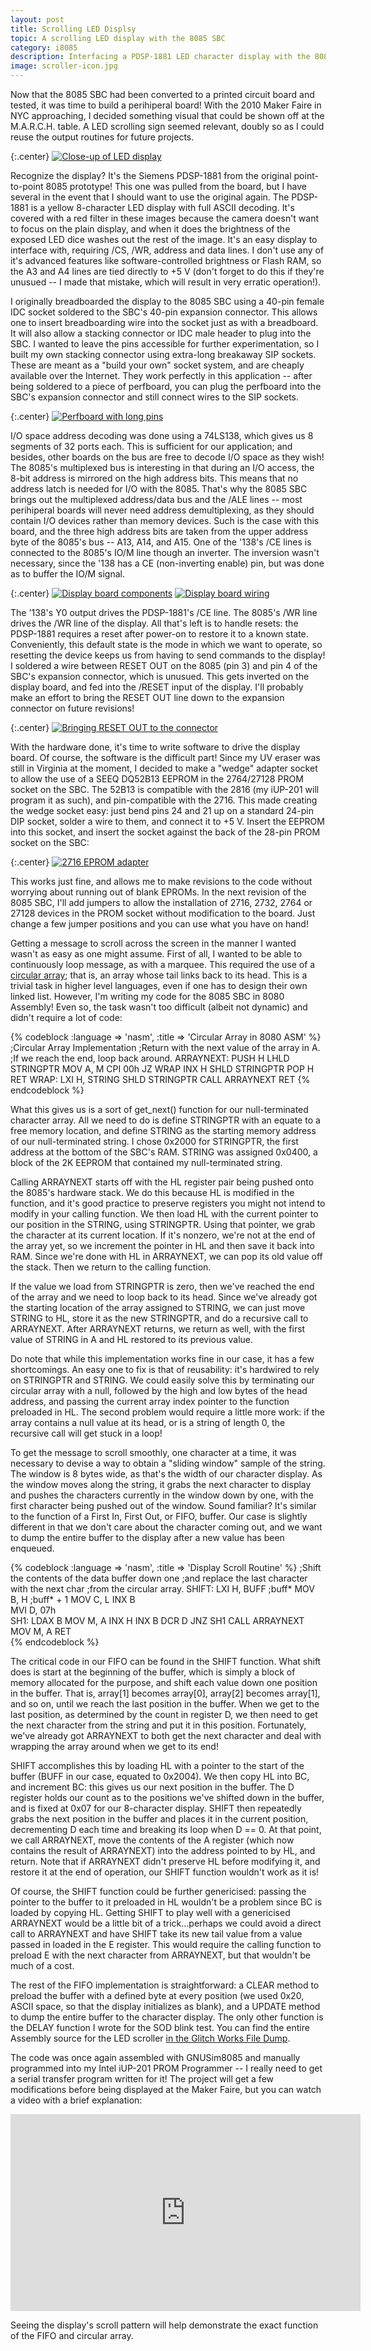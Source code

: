 ```yaml
---
layout: post
title: Scrolling LED Displsy
topic: A scrolling LED display with the 8085 SBC
category: i8085
description: Interfacing a PDSP-1881 LED character display with the 8085 SBC. I wrote software to scroll a message across the display for the 2010 Maker Faire in NYC, utilizing a circular array and FIFO.
image: scroller-icon.jpg
---
```


Now that the 8085 SBC had been converted to a printed circuit board and tested, it was time to build a perihiperal board! With the 2010 Maker Faire in NYC approaching, I decided something visual that could be shown off at the M.A.R.C.H. table. A LED scrolling sign seemed relevant, doubly so as I could reuse the output routines for future projects.

{:.center}
[![Close-up of LED display](/images/i8085/scroller/scaled/closeupdisp.jpg)](/images/i8085/scroller/closeupdisp.jpg)

Recognize the display? It's the Siemens PDSP-1881 from the original point-to-point 8085 prototype! This one was pulled from the board, but I have several in the event that I should want to use the original again. The PDSP-1881 is a yellow 8-character LED display with full ASCII decoding. It's covered with a red filter in these images because the camera doesn't want to focus on the plain display, and when it does the brightness of the exposed LED dice washes out the rest of the image. It's an easy display to interface with, requiring /CS, /WR, address and data lines. I don't use any of it's advanced features like software-controlled brightness or Flash RAM, so the A3 and A4 lines are tied directly to +5 V (don't forget to do this if they're unusued -- I made that mistake, which will result in very erratic operation!).

I originally breadboarded the display to the 8085 SBC using a 40-pin female IDC socket soldered to the SBC's 40-pin expansion connector. This allows one to insert breadboarding wire into the socket just as with a breadboard. It will also allow a stacking connector or IDC male header to plug into the SBC. I wanted to leave the pins accessible for further experimentation, so I built my own stacking connector using extra-long breakaway SIP sockets. These are meant as a "build your own" socket system, and are cheaply available over the Internet. They work perfectly in this application -- after being soldered to a piece of perfboard, you can plug the perfboard into the SBC's expansion connector and still connect wires to the SIP sockets.

{:.center}
[![Perfboard with long pins](/images/i8085/scroller/scaled/perfboard.jpg)](/images/i8085/scroller/perfboard.jpg)

I/O space address decoding was done using a 74LS138, which gives us 8 segments of 32 ports each. This is sufficient for our application; and besides, other boards on the bus are free to decode I/O space as they wish! The 8085's multiplexed bus is interesting in that during an I/O access, the 8-bit address is mirrored on the high address bits. This means that no address latch is needed for I/O with the 8085. That's why the 8085 SBC brings out the multiplexed address/data bus and the /ALE lines -- most perihiperal boards will never need address demultiplexing, as they should contain I/O devices rather than memory devices. Such is the case with this board, and the three high address bits are taken from the upper address byte of the 8085's bus -- A13, A14, and A15. One of the '138's /CE lines is connected to the 8085's IO/M line though an inverter. The inversion wasn't necessary, since the '138 has a CE (non-inverting enable) pin, but was done as to buffer the IO/M signal.

{:.center}
[![Display board components](/images/i8085/scroller/scaled/displaybd-front.jpg)](/images/i8085/scroller/displaybd-front.jpg) [![Display board wiring](/images/i8085/scroller/scaled/displaybd-back.jpg)](/images/i8085/scroller/displaybd-back.jpg)

The '138's Y0 output drives the PDSP-1881's /CE line. The 8085's /WR line drives the /WR line of the display. All that's left is to handle resets: the PDSP-1881 requires a reset after power-on to restore it to a known state. Conveniently, this default state is the mode in which we want to operate, so resetting the device keeps us from having to send commands to the display! I soldered a wire between RESET OUT on the 8085 (pin 3) and pin 4 of the SBC's expansion connector, which is unusued. This gets inverted on the display board, and fed into the /RESET input of the display. I'll probably make an effort to bring the RESET OUT line down to the expansion connector on future revisions!

{:.center}
[![Bringing RESET OUT to the connector](/images/i8085/scroller/scaled/resetfix.jpg)](/images/i8085/scroller/resetfix.jpg)

With the hardware done, it's time to write software to drive the display board. Of course, the software is the difficult part! Since my UV eraser was still in Virginia at the moment, I decided to make a "wedge" adapter socket to allow the use of a SEEQ DQ52B13 EEPROM in the 2764/27128 PROM socket on the SBC. The 52B13 is compatible with the 2816 (my iUP-201 will program it as such), and pin-compatible with the 2716. This made creating the wedge socket easy: just bend pins 24 and 21 up on a standard 24-pin DIP socket, solder a wire to them, and connect it to +5 V. Insert the EEPROM into this socket, and insert the socket against the back of the 28-pin PROM socket on the SBC:

{:.center}
[![2716 EPROM adapter](/images/i8085/scroller/scaled/eeprommod.jpg)](/images/i8085/scroller/eeprommod.jpg)

This works just fine, and allows me to make revisions to the code without worrying about running out of blank EPROMs. In the next revision of the 8085 SBC, I'll add jumpers to allow the installation of 2716, 2732, 2764 or 27128 devices in the PROM socket without modification to the board. Just change a few jumper positions and you can use what you have on hand!

Getting a message to scroll across the screen in the manner I wanted wasn't as easy as one might assume. First of all, I wanted to be able to continuously loop message, as with a marquee. This required the use of a [circular array](http://en.wikipedia.org/wiki/Circular_buffer); that is, an array whose tail links back to its head. This is a trivial task in higher level languages, even if one has to design their own linked list. However, I'm writing my code for the 8085 SBC in 8080 Assembly! Even so, the task wasn't too difficult (albeit not dynamic) and didn't require a lot of code:

{% codeblock :language => 'nasm', :title => 'Circular Array in 8080 ASM' %}
;Circular Array Implementation
;Return with the next value of the array in A.
;If we reach the end, loop back around.
ARRAYNEXT: PUSH H 
           LHLD STRINGPTR
           MOV A, M
           CPI 00h
           JZ WRAP
           INX H
           SHLD STRINGPTR
           POP H
           RET
WRAP:      LXI H, STRING
           SHLD STRINGPTR
           CALL ARRAYNEXT
           RET
{% endcodeblock %}

What this gives us is a sort of get_next() function for our null-terminated character array. All we need to do is define STRINGPTR with an equate to a free memory location, and define STRING as the starting memory address of our null-terminated string. I chose 0x2000 for STRINGPTR, the first address at the bottom of the SBC's RAM. STRING was assigned 0x0400, a block of the 2K EEPROM that contained my null-terminated string.

Calling ARRAYNEXT starts off with the HL register pair being pushed onto the 8085's hardware stack. We do this because HL is modified in the function, and it's good practice to preserve registers you might not intend to modify in your calling function. We then load HL with the current pointer to our position in the STRING, using STRINGPTR. Using that pointer, we grab the character at its current location. If it's nonzero, we're not at the end of the array yet, so we increment the pointer in HL and then save it back into RAM. Since we're done with HL in ARRAYNEXT, we can pop its old value off the stack. Then we return to the calling function.

If the value we load from STRINGPTR is zero, then we've reached the end of the array and we need to loop back to its head. Since we've already got the starting location of the array assigned to STRING, we can just move STRING to HL, store it as the new STRINGPTR, and do a recursive call to ARRAYNEXT. After ARRAYNEXT returns, we return as well, with the first value of STRING in A and HL restored to its previous value.

Do note that while this implementation works fine in our case, it has a few shortcomings. An easy one to fix is that of reusability: it's hardwired to rely on STRINGPTR and STRING. We could easily solve this by terminating our circular array with a null, followed by the high and low bytes of the head address, and passing the current array index pointer to the function preloaded in HL. The second problem would require a little more work: if the array contains a null value at its head, or is a string of length 0, the recursive call will get stuck in a loop!

To get the message to scroll smoothly, one character at a time, it was necessary to devise a way to obtain a "sliding window" sample of the string. The window is 8 bytes wide, as that's the width of our character display. As the window moves along the string, it grabs the next character to display and pushes the characters currently in the window down by one, with the first character being pushed out of the window. Sound familiar? It's similar to the function of a First In, First Out, or FIFO, buffer. Our case is slightly different in that we don't care about the character coming out, and we want to dump the entire buffer to the display after a new value has been enqueued.

{% codeblock :language => 'nasm', :title => 'Display Scroll Routine' %}
;Shift the contents of the data buffer down one
;and replace the last character with the next char
;from the circular array.
SHIFT:  LXI H, BUFF     ;buff*
        MOV B, H        ;buff* + 1
        MOV C, L
        INX B   
        MVI D, 07h      
SH1:    LDAX B
        MOV M, A
        INX H
        INX B
        DCR D
        JNZ SH1
        CALL ARRAYNEXT
        MOV M, A
        RET     
{% endcodeblock %}

The critical code in our FIFO can be found in the SHIFT function. What shift does is start at the beginning of the buffer, which is simply a block of memory allocated for the purpose, and shift each value down one position in the buffer. That is, array[1] becomes array[0], array[2] becomes array[1], and so on, until we reach the last position in the buffer. When we get to the last position, as determined by the count in register D, we then need to get the next character from the string and put it in this position. Fortunately, we've already got ARRAYNEXT to both get the next character and deal with wrapping the array around when we get to its end!

SHIFT accomplishes this by loading HL with a pointer to the start of the buffer (BUFF in our case, equated to 0x2004). We then copy HL into BC, and increment BC: this gives us our next position in the buffer. The D register holds our count as to the positions we've shifted down in the buffer, and is fixed at 0x07 for our 8-character display. SHIFT then repeatedly grabs the next position in the buffer and places it in the current position, decrementing D each time and breaking its loop when D == 0. At that point, we call ARRAYNEXT, move the contents of the A register (which now contains the result of ARRAYNEXT) into the address pointed to by HL, and return. Note that if ARRAYNEXT didn't preserve HL before modifying it, and restore it at the end of operation, our SHIFT function wouldn't work as it is!

Of course, the SHIFT function could be further genericised: passing the pointer to the buffer to it preloaded in HL wouldn't be a problem since BC is loaded by copying HL. Getting SHIFT to play well with a genericised ARRAYNEXT would be a little bit of a trick...perhaps we could avoid a direct call to ARRAYNEXT and have SHIFT take its new tail value from a value passed in loaded in the E register. This would require the calling function to preload E with the next character from ARRAYNEXT, but that wouldn't be much of a cost.

The rest of the FIFO implementation is straightforward: a CLEAR method to preload the buffer with a defined byte at every position (we used 0x20, ASCII space, so that the display initializes as blank), and a UPDATE method to dump the entire buffer to the character display. The only other function is the DELAY function I wrote for the SOD blink test. You can find the entire Assembly source for the LED scroller [in the Glitch Works File Dump](http://filedump.glitchwrks.com/8085projects/files/charscroll.asm).

The code was once again assembled with GNUSim8085 and manually programmed into my Intel iUP-201 PROM Programmer -- I really need to get a serial transfer program written for it! The project will get a few modifications before being displayed at the Maker Faire, but you can watch a video with a brief explanation:

<div class='center'><iframe width="560" height="315" src="https://www.youtube.com/embed/P9A4H4YBX-Q" title="YouTube video player" frameborder="0" allow="accelerometer; autoplay; clipboard-write; encrypted-media; gyroscope; picture-in-picture" allowfullscreen></iframe></div>

Seeing the display's scroll pattern will help demonstrate the exact function of the FIFO and circular array.
